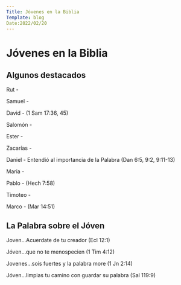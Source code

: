 ```yaml
---
Title: Jóvenes en la Biblia
Template: blog
Date:2022/02/20
---
```


# Jóvenes en la Biblia

## Algunos destacados

Rut - 

Samuel - 

David - (1 Sam 17:36, 45)

Salomón - 

Ester - 

Zacarías - 

Daniel - Entendió al importancia de la Palabra (Dan 6:5, 9:2, 9:11-13)

Maria -

Pablo - (Hech 7:58)

Timoteo - 

Marco - (Mar 14:51)

## La Palabra sobre el Jóven

Joven...Acuerdate de tu creador (Ecl 12:1)

Jóven...que no te menospecien (1 Tim 4:12)

Jovenes...sois fuertes y la palabra more (1 Jn 2:14)

Jóven...limpias tu camino con guardar su palabra (Sal 119:9)

